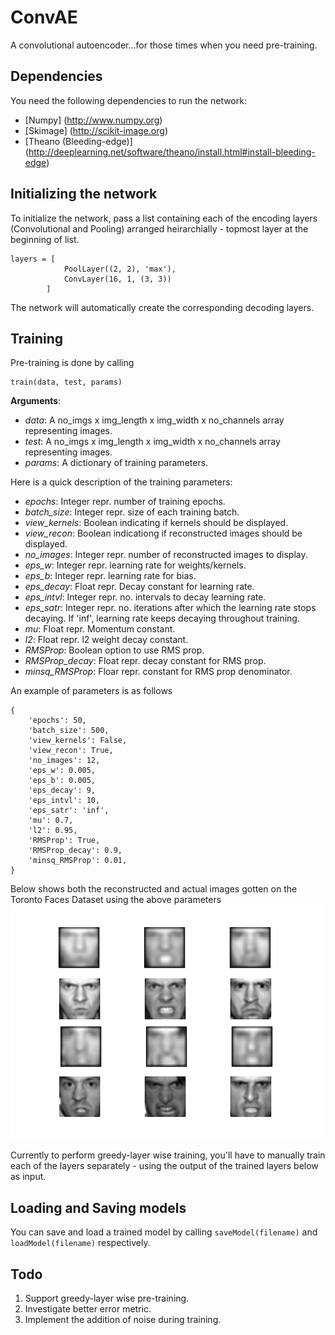 ConvAE
======

A convolutional autoencoder...for those times when you need pre-training.


Dependencies
------------

You need the following dependencies to run the network:

* [Numpy] (http://www.numpy.org)
* [Skimage] (http://scikit-image.org)
* [Theano (Bleeding-edge)] (http://deeplearning.net/software/theano/install.html#install-bleeding-edge)


Initializing the network
----------------------

To initialize the network, pass a list containing each of the encoding layers (Convolutional and Pooling) arranged heirarchially - topmost layer at the beginning of list.

	layers = [
				PoolLayer((2, 2), 'max'),
				ConvLayer(16, 1, (3, 3))
			]

The network will automatically create the corresponding decoding layers.


Training
--------

Pre-training is done by calling

	train(data, test, params)

**Arguments**:
	
* *data*: A no_imgs x img_length x img_width x no_channels array representing images.
* *test*: A no_imgs x img_length x img_width x no_channels array representing images.
* *params*: A dictionary of training parameters.

Here is a quick description of the training parameters:

* *epochs*: Integer repr. number of training epochs.
* *batch_size*: Integer repr. size of each training batch.
* *view_kernels*: Boolean indicating if kernels should be displayed.
* *view_recon*: Boolean indicationg if reconstructed images should be displayed.
* *no_images*: Integer repr. number of reconstructed images to display.
* *eps_w*: Integer repr. learning rate for weights/kernels.
* *eps_b*: Integer repr. learning rate for bias.
* *eps_decay*: Float repr. Decay constant for learning rate.
* *eps_intvl*: Integer repr. no. intervals to decay learning rate.
* *eps_satr*: Integer repr. no. iterations after which the learning rate stops decaying. If 'inf', learning rate keeps decaying throughout training.
* *mu*: Float repr. Momentum constant.
* *l2*: Float repr. l2 weight decay constant.
* *RMSProp*: Boolean option to use RMS prop.
* *RMSProp_decay*: Float repr. decay constant for RMS prop.
* *minsq_RMSProp*: Floar repr. constant for RMS prop denominator.

An example of parameters is as follows
	
	{
		'epochs': 50,
		'batch_size': 500,
		'view_kernels': False,
		'view_recon': True,
		'no_images': 12,
		'eps_w': 0.005,
		'eps_b': 0.005,
		'eps_decay': 9,
		'eps_intvl': 10,
		'eps_satr': 'inf',
		'mu': 0.7,
		'l2': 0.95,
		'RMSProp': True,
		'RMSProp_decay': 0.9,
		'minsq_RMSProp': 0.01,
	}

Below shows both the reconstructed and actual images gotten on the Toronto Faces Dataset using the above parameters
![alt text](images/faces.png?raw=true "Faces images")

Currently to perform greedy-layer wise training, you'll have to manually train each of the layers separately - using the output of the trained layers below as input.


Loading and Saving models
-------------------------

You can save and load a trained model by calling `saveModel(filename)` and `loadModel(filename)` respectively.


Todo
----
1. Support greedy-layer wise pre-training. 
2. Investigate better error metric.
3. Implement the addition of noise during training.

